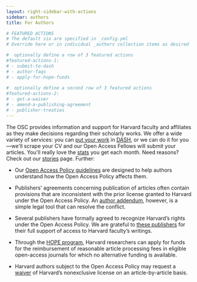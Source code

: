 ```yaml
---
layout: right-sidebar-with-actions
sidebar: authors
title: For Authors

# FEATURED ACTIONS
# The default six are specified in _config.yml
# Override here or in individual _authors collection items as desired 

#  optionally define a row of 3 featured actions
#featured-actions-1:
# - submit-to-dash
# - author-faqs
# - apply-for-hope-funds
  
#  optionally define a second row of 3 featured actions
#featured-actions-2:
# - get-a-waiver
# - amend-a-publishing-agreement
# - publisher-treaties
---
```


The OSC provides information and support for Harvard faculty and affiliates as they make decisions regarding their scholarly works. We offer a wide variety of services: you can [put your work]({{site.baseurl}}/dash/quicksubmit) in [DASH](http://dash.harvard.edu), or we can do it for you&mdash;we'll scrape your CV and our Open Access Fellows will submit your articles. You'll really love the [stats]({{site.baseurl}}/dash/mydash/) you get each month. Need reasons? Check out our [stories]({{site.baseurl}}/dash/stories) page. Further:

- Our [Open Access Policy guidelines](#) are designed to help authors understand how the Open Access Policy affects them.

- Publishers’ agreements concerning publication of articles often contain provisions that are inconsistent with the prior license granted to Harvard under the Open Access Policy. An [author addendum]({{site.baseurl}}/dash/addendum-generator), however, is a simple legal tool that can resolve the conflict.

- Several publishers have formally agreed to recognize Harvard’s rights under the Open Access Policy. We are grateful to [these publishers]({{site.baseurl}}/publishers/treaties/) for their full support of access to Harvard faculty’s writings.

- Through the [HOPE program]({{site.baseurl}}/programs/hope/), Harvard researchers can apply for funds for the reimbursement of reasonable article processing fees in eligible open-access journals for which no alternative funding is available.

- Harvard authors subject to the Open Access Policy may request a [waiver]({{site.baseurl}}/dash/authors/waiver/generate) of Harvard’s nonexclusive license on an article-by-article basis.
